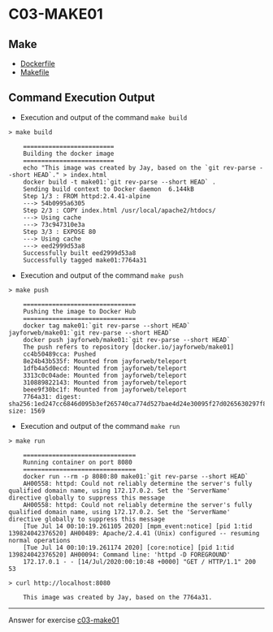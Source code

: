 # C03-MAKE01

## Make
- [Dockerfile](Dockerfile)
- [Makefile](Makefile)

## Command Execution Output

- Execution and output of the command `make build`
```
> make build

    =========================
    Building the docker image
    =========================
    echo "This image was created by Jay, based on the `git rev-parse --short HEAD`." > index.html
    docker build -t make01:`git rev-parse --short HEAD` .
    Sending build context to Docker daemon  6.144kB
    Step 1/3 : FROM httpd:2.4.41-alpine
    ---> 54b0995a6305
    Step 2/3 : COPY index.html /usr/local/apache2/htdocs/
    ---> Using cache
    ---> 73c947310e3a
    Step 3/3 : EXPOSE 80
    ---> Using cache
    ---> eed2999d53a8
    Successfully built eed2999d53a8
    Successfully tagged make01:7764a31

```

- Execution and output of the command `make push`
```
> make push

    ===============================
    Pushing the image to Docker Hub
    ===============================
    docker tag make01:`git rev-parse --short HEAD` jayforweb/make01:`git rev-parse --short HEAD`
    docker push jayforweb/make01:`git rev-parse --short HEAD`
    The push refers to repository [docker.io/jayforweb/make01]
    cc4b50489cca: Pushed
    8e24b43b535f: Mounted from jayforweb/teleport
    1dfb4a5d0ecd: Mounted from jayforweb/teleport
    3313c0c04ade: Mounted from jayforweb/teleport
    310889822143: Mounted from jayforweb/teleport
    beee9f30bc1f: Mounted from jayforweb/teleport
    7764a31: digest: sha256:1ed247cc6846d095b3ef265740ca774d527bae4d24e30095f27d0265630297f8 size: 1569

```

- Execution and output of the command `make run`
```
> make run

    ===============================
    Running container on port 8080
    ===============================
    docker run --rm -p 8080:80 make01:`git rev-parse --short HEAD`
    AH00558: httpd: Could not reliably determine the server's fully qualified domain name, using 172.17.0.2. Set the 'ServerName' directive globally to suppress this message
    AH00558: httpd: Could not reliably determine the server's fully qualified domain name, using 172.17.0.2. Set the 'ServerName' directive globally to suppress this message
    [Tue Jul 14 00:10:19.261105 2020] [mpm_event:notice] [pid 1:tid 139824042376520] AH00489: Apache/2.4.41 (Unix) configured -- resuming normal operations
    [Tue Jul 14 00:10:19.261174 2020] [core:notice] [pid 1:tid 139824042376520] AH00094: Command line: 'httpd -D FOREGROUND'
    172.17.0.1 - - [14/Jul/2020:00:10:48 +0000] "GET / HTTP/1.1" 200 53

> curl http://localhost:8080

    This image was created by Jay, based on the 7764a31.
```

***
Answer for exercise [c03-make01](https://github.com/devopsacademyau/academy/blob/8b64a93a228398e7342afe7b845cd197b22afaf3/classes/03class/exercises/c03-make01/README.md)